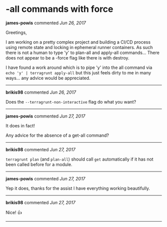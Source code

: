 # -all commands with force

**james-powis** commented *Jun 26, 2017*

Greetings,

I am working on a pretty complex project and building a CI/CD process using remote state and locking in ephemeral runner containers. As such there is not a human to type 'y' to plan-all and apply-all commands... There does not appear to be a -force flag like there is with destroy. 

I have found a work around which is to pipe 'y' into the all command via `echo 'y' | terragrunt apply-all` but this just feels dirty to me in many ways... any advice would be appreciated.
<br />
***


**brikis98** commented *Jun 26, 2017*

Does the `--terragrunt-non-interactive` flag do what you want?
***

**james-powis** commented *Jun 27, 2017*

It does in fact!

Any advice for the absence of a get-all command?
***

**brikis98** commented *Jun 27, 2017*

`terragrunt plan` (and `plan-all`) should call `get` automatically if it has not been called before for a module.
***

**james-powis** commented *Jun 27, 2017*

Yep it does, thanks for the assist I have everything working beautifully.
***

**brikis98** commented *Jun 27, 2017*

Nice! 👍 
***

